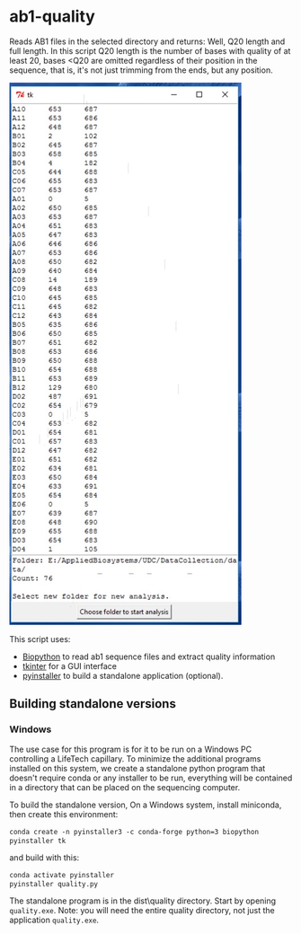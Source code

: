 # ab1-quality

Reads AB1 files in the selected directory and returns: Well, Q20 length and full length.
In this script Q20 length is the number of bases with quality of at least 20, bases <Q20 are omitted regardless of their position in the sequence, that is, it's not just trimming from the ends, but any position.


![Sample output](quality.jpg)

This script uses:
- [Biopython](https://biopython.org/) to read ab1 sequence files and extract quality information
- [tkinter](https://docs.python.org/3/library/tkinter.html) for a GUI interface
- [pyinstaller](https://www.pyinstaller.org/) to build a standalone application (optional).

## Building standalone versions

### Windows

The use case for this program is for it to be run on a Windows PC controlling a LifeTech capillary. To minimize the additional programs installed on this system, we create a standalone python program that doesn't require conda or any installer to be run, everything will be contained in a directory that can be placed on the sequencing computer. 

To build the standalone version, On a Windows system, install miniconda, then create this environment:
```
conda create -n pyinstaller3 -c conda-forge python=3 biopython pyinstaller tk
```

and build with this:

```
conda activate pyinstaller
pyinstaller quality.py
```

The standalone program is in the dist\quality directory. Start by opening `quality.exe`.
Note: you will need the entire quality directory, not just the application `quality.exe`.
